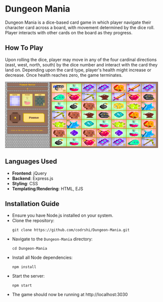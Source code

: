 # Dungeon Mania
Dungeon Mania is a dice-based card game in which player navigate their character card across a board, with movement determined by the dice roll. Player interacts with other cards on the board as they progress.
## How To Play
Upon rolling the dice, player may move in any of the four cardinal directions (east, west, north, south) by the dice number and interact with the card they land on. Depending upon the card type, player's health might increase or decrease. Once health reaches zero, the game terminates.

![game snapshot](./src/public/asset/image/game_snapshot.png)

## Languages Used
- **Frontend**: jQuery
- **Backend**: Express.js
- **Styling**: CSS
- **Templating**/**Rendering**: HTML, EJS

## Installation Guide
- Ensure you have Node.js installed on your system.
- Clone the repository:
  ```
  git clone https://github.com/codrshi/Dungeon-Mania.git
  ```
- Navigate to the `Dungeon-Mania` directory:
  ```
  cd Dungeon-Mania
  ```
- Install all Node dependencies:
  ```
  npm install
  ```
- Start the server:
  ```
  npm start
  ```
- The game should now be running at http://localhost:3030
